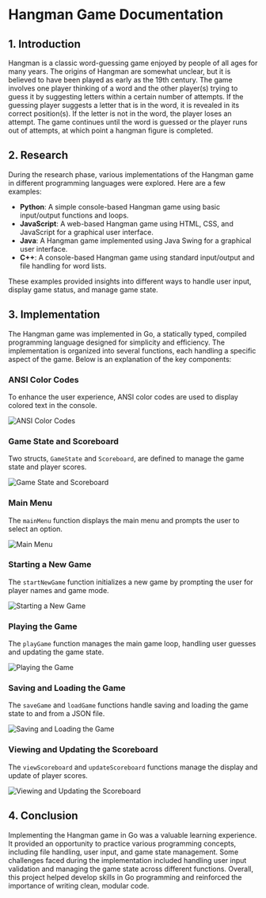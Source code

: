# Hangman Game Documentation

## 1. Introduction

Hangman is a classic word-guessing game enjoyed by people of all ages for many years. The origins of Hangman are somewhat unclear, but it is believed to have been played as early as the 19th century. The game involves one player thinking of a word and the other player(s) trying to guess it by suggesting letters within a certain number of attempts. If the guessing player suggests a letter that is in the word, it is revealed in its correct position(s). If the letter is not in the word, the player loses an attempt. The game continues until the word is guessed or the player runs out of attempts, at which point a hangman figure is completed.

## 2. Research

During the research phase, various implementations of the Hangman game in different programming languages were explored. Here are a few examples:

- **Python**: A simple console-based Hangman game using basic input/output functions and loops.
- **JavaScript**: A web-based Hangman game using HTML, CSS, and JavaScript for a graphical user interface.
- **Java**: A Hangman game implemented using Java Swing for a graphical user interface.
- **C++**: A console-based Hangman game using standard input/output and file handling for word lists.

These examples provided insights into different ways to handle user input, display game status, and manage game state.

## 3. Implementation

The Hangman game was implemented in Go, a statically typed, compiled programming language designed for simplicity and efficiency. The implementation is organized into several functions, each handling a specific aspect of the game. Below is an explanation of the key components:

### ANSI Color Codes

To enhance the user experience, ANSI color codes are used to display colored text in the console.

![ANSI Color Codes](image.png)

### Game State and Scoreboard

Two structs, `GameState` and `Scoreboard`, are defined to manage the game state and player scores.

![Game State and Scoreboard](image-1.png)

### Main Menu

The `mainMenu` function displays the main menu and prompts the user to select an option.

![Main Menu](image-2.png)

### Starting a New Game

The `startNewGame` function initializes a new game by prompting the user for player names and game mode.

![Starting a New Game](image-3.png)

### Playing the Game

The `playGame` function manages the main game loop, handling user guesses and updating the game state.

![Playing the Game](image-4.png)

### Saving and Loading the Game

The `saveGame` and `loadGame` functions handle saving and loading the game state to and from a JSON file.

![Saving and Loading the Game](image-5.png)

### Viewing and Updating the Scoreboard

The `viewScoreboard` and `updateScoreboard` functions manage the display and update of player scores.

![Viewing and Updating the Scoreboard](image-6.png)

## 4. Conclusion

Implementing the Hangman game in Go was a valuable learning experience. It provided an opportunity to practice various programming concepts, including file handling, user input, and game state management. Some challenges faced during the implementation included handling user input validation and managing the game state across different functions. Overall, this project helped develop skills in Go programming and reinforced the importance of writing clean, modular code.
